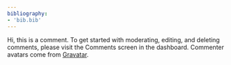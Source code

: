 ```yaml
---
bibliography:
- 'bib.bib'
---
```

Hi, this is a comment.
To get started with moderating, editing, and deleting comments, please visit the Comments screen in the dashboard.
Commenter avatars come from <a href="https://gravatar.com">Gravatar</a>.